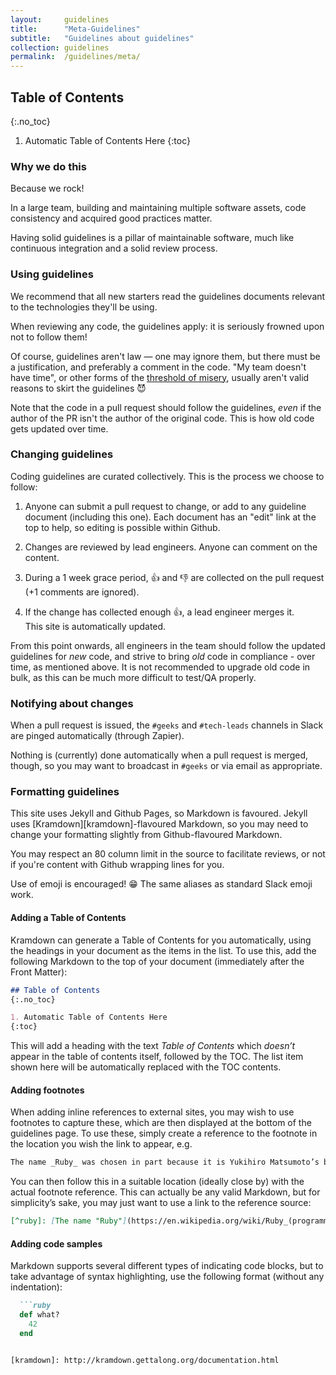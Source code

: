 ```yaml
---
layout:     guidelines
title:      "Meta-Guidelines"
subtitle:   "Guidelines about guidelines"
collection: guidelines
permalink:  /guidelines/meta/
---
```


## Table of Contents
{:.no_toc}

1. Automatic Table of Contents Here
{:toc}

### Why we do this

Because we rock!

In a large team, building and maintaining multiple software assets, code
consistency and acquired good practices matter.

Having solid guidelines is a pillar of maintainable software, much like
continuous integration and a solid review process.


### Using guidelines

We recommend that all new starters read the guidelines documents relevant to the
technologies they'll be using.

When reviewing any code, the guidelines apply: it is seriously frowned upon not
to follow them!

Of course, guidelines aren't law — one may ignore them, but there must be a
justification, and preferably a comment in the code.
"My team doesn't have time", or other forms of the [threshold of
misery](http://kerrizor.com/blog/2016/05/09/returning-from-the-threshold-of-misery),
usually aren't valid reasons to skirt the guidelines :smiling_imp:

Note that the code in a pull request should follow the guidelines, _even_ if the
author of the PR isn't the author of the original code. This is how old code
gets updated over time.

### Changing guidelines

Coding guidelines are curated collectively.
This is the process we choose to follow:

1. Anyone can submit a pull request to change, or add to any guideline document
   (including this one). Each document has an "edit" link at the top to help, so
   editing is possible within Github.

2. Changes are reviewed by lead engineers. Anyone can comment on the content.

3. During a 1 week grace period, :thumbsup: and :thumbsdown: are collected on
   the pull request (+1 comments are ignored).

4. If the change has collected enough :thumbsup:, a lead engineer merges it.
   <br/>
   This site is automatically updated.

From this point onwards, all engineers in the team should follow the updated
guidelines for _new_ code, and strive to bring _old_ code in compliance - over
time, as mentioned above. It is not recommended to upgrade old code in bulk, as
this can be much more difficult to test/QA properly.

### Notifying about changes

When a pull request is issued, the `#geeks` and `#tech-leads` channels in Slack
are pinged automatically (through Zapier).

Nothing is (currently) done automatically when a pull request is merged, though,
so you may want to broadcast in `#geeks` or via email as appropriate.


### Formatting guidelines

This site uses Jekyll and Github Pages, so Markdown is favoured. Jekyll uses
[Kramdown][kramdown]-flavoured Markdown, so you may need to change your formatting
slightly from Github-flavoured Markdown.

You may respect an 80 column limit in the source to facilitate reviews, or not
if you're content with Github wrapping lines for you.

Use of emoji is encouraged! :grin: The same aliases as standard Slack emoji work.

#### Adding a Table of Contents

Kramdown can generate a Table of Contents for you automatically, using the 
headings in your document as the items in the list. To use this, add the 
following Markdown to the top of your document (immediately after the Front 
Matter):

```markdown
## Table of Contents
{:.no_toc}

1. Automatic Table of Contents Here
{:toc}
```

This will add a heading with the text _Table of Contents_ which _doesn’t_ 
appear in the table of contents itself, followed by the TOC. The list item
shown here will be automatically replaced with the TOC contents.

#### Adding footnotes

When adding inline references to external sites, you may wish to use footnotes
to capture these, which are then displayed at the bottom of the guidelines
page. To use these, simply create a reference to the footnote in the location
you wish the link to appear, e.g.

```markdown
The name _Ruby_ was chosen in part because it is Yukihiro Matsumoto’s birthstone[^ruby].
```

You can then follow this in a suitable location (ideally close by) with the 
actual footnote reference. This can actually be any valid Markdown, but for
simplicity’s sake, you may just want to use a link to the reference source:

```markdown
[^ruby]: [The name "Ruby"](https://en.wikipedia.org/wiki/Ruby_(programming_language)#The_name_.22Ruby.22)
```

#### Adding code samples

Markdown supports several different types of indicating code blocks, but to
take advantage of syntax highlighting, use the following format (without any
indentation):

```markdown
  ```ruby
  def what?
    42
  end
  ```
```

[kramdown]: http://kramdown.gettalong.org/documentation.html
